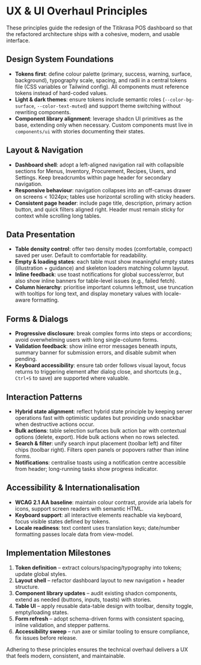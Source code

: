 # UX & UI Overhaul Principles

These principles guide the redesign of the Titikrasa POS dashboard so that the refactored architecture ships with a cohesive, modern, and usable interface.

## Design System Foundations
- **Tokens first**: define colour palette (primary, success, warning, surface, background), typography scale, spacing, and radii in a central tokens file (CSS variables or Tailwind config). All components must reference tokens instead of hard-coded values.
- **Light & dark themes**: ensure tokens include semantic roles (`--color-bg-surface`, `--color-text-muted`) and support theme switching without rewriting components.
- **Component library alignment**: leverage shadcn UI primitives as the base, extending only when necessary. Custom components must live in `components/ui` with stories documenting their states.

## Layout & Navigation
- **Dashboard shell**: adopt a left-aligned navigation rail with collapsible sections for Menus, Inventory, Procurement, Recipes, Users, and Settings. Keep breadcrumbs within page header for secondary navigation.
- **Responsive behaviour**: navigation collapses into an off-canvas drawer on screens < 1024px; tables use horizontal scrolling with sticky headers.
- **Consistent page header**: include page title, description, primary action button, and quick filters aligned right. Header must remain sticky for context while scrolling long tables.

## Data Presentation
- **Table density control**: offer two density modes (comfortable, compact) saved per user. Default to comfortable for readability.
- **Empty & loading states**: each table must show meaningful empty states (illustration + guidance) and skeleton loaders matching column layout.
- **Inline feedback**: use toast notifications for global success/error, but also show inline banners for table-level issues (e.g., failed fetch).
- **Column hierarchy**: prioritise important columns leftmost, use truncation with tooltips for long text, and display monetary values with locale-aware formatting.

## Forms & Dialogs
- **Progressive disclosure**: break complex forms into steps or accordions; avoid overwhelming users with long single-column forms.
- **Validation feedback**: show inline error messages beneath inputs, summary banner for submission errors, and disable submit when pending.
- **Keyboard accessibility**: ensure tab order follows visual layout, focus returns to triggering element after dialog close, and shortcuts (e.g., `Ctrl+S` to save) are supported where valuable.

## Interaction Patterns
- **Hybrid state alignment**: reflect hybrid state principle by keeping server operations fast with optimistic updates but providing undo snackbar when destructive actions occur.
- **Bulk actions**: table selection surfaces bulk action bar with contextual options (delete, export). Hide bulk actions when no rows selected.
- **Search & filter**: unify search input placement (toolbar left) and filter chips (toolbar right). Filters open panels or popovers rather than inline forms.
- **Notifications**: centralise toasts using a notification centre accessible from header; long-running tasks show progress indicator.

## Accessibility & Internationalisation
- **WCAG 2.1 AA baseline**: maintain colour contrast, provide aria labels for icons, support screen readers with semantic HTML.
- **Keyboard support**: all interactive elements reachable via keyboard, focus visible states defined by tokens.
- **Locale readiness**: text content uses translation keys; date/number formatting passes locale data from view-model.

## Implementation Milestones
1. **Token definition** – extract colours/spacing/typography into tokens; update global styles.
2. **Layout shell** – refactor dashboard layout to new navigation + header structure.
3. **Component library updates** – audit existing shadcn components, extend as needed (buttons, inputs, toasts) with stories.
4. **Table UI** – apply reusable data-table design with toolbar, density toggle, empty/loading states.
5. **Form refresh** – adopt schema-driven forms with consistent spacing, inline validation, and stepper patterns.
6. **Accessibility sweep** – run axe or similar tooling to ensure compliance, fix issues before release.

Adhering to these principles ensures the technical overhaul delivers a UX that feels modern, consistent, and maintainable.
